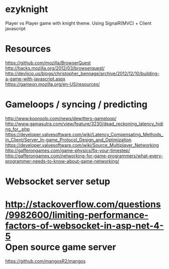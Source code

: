 ezyknight
=========

Player vs Player game with knight theme. Using SignalR(MVC) + Client javascript
   
  
Resources
=========
https://github.com/mozilla/BrowserQuest  
http://hacks.mozilla.org/2012/03/browserquest/  
http://devlicio.us/blogs/christopher_bennage/archive/2012/12/10/building-a-game-with-javascript.aspx  
https://gameon.mozilla.org/en-US/resources/

Gameloops / syncing / predicting
==
http://www.koonsolo.com/news/dewitters-gameloop/  
http://www.gamasutra.com/view/feature/3230/dead_reckoning_latency_hiding_for_.php
https://developer.valvesoftware.com/wiki/Latency_Compensating_Methods_in_Client/Server_In-game_Protocol_Design_and_Optimization
https://developer.valvesoftware.com/wiki/Source_Multiplayer_Networking  
http://gafferongames.com/game-physics/fix-your-timestep/  
http://gafferongames.com/networking-for-game-programmers/what-every-programmer-needs-to-know-about-game-networking/  

Websocket server setup
==
http://stackoverflow.com/questions/9982600/limiting-performance-factors-of-websocket-in-asp-net-4-5  
Open source game server
== 
https://github.com/mangosR2/mangos
